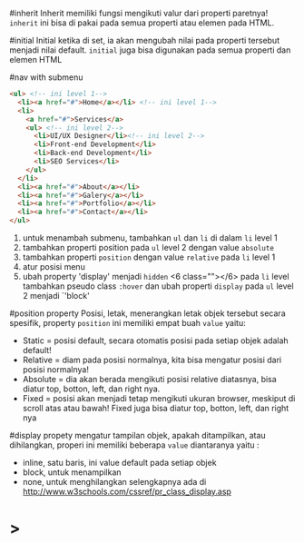 #inherit
Inherit memiliki fungsi mengikuti valur dari properti paretnya! `inherit` ini bisa di pakai pada semua properti atau elemen pada HTML.

#initial
Initial ketika di set, ia akan mengubah nilai pada properti tersebut menjadi nilai default. `initial` juga bisa digunakan pada semua properti dan elemen HTML

#nav with submenu
```html
<ul> <!-- ini level 1-->
  <li><a href="#">Home</a></li> <!-- ini level 1-->
  <li>
    <a href="#">Services</a>
    <ul> <!-- ini level 2-->
      <li>UI/UX Designer</li><!-- ini level 2-->
      <li>Front-end Development</li>
      <li>Back-end Development</li>
      <li>SEO Services</li>
    </ul>
  </li>
  <li><a href="#">About</a></li>
  <li><a href="#">Galery</a></li>
  <li><a href="#">Portfolio</a></li>
  <li><a href="#">Contact</a></li>
</ul>
```
1. untuk menambah submenu, tambahkan `ul` dan `li` di dalam `li` level 1
2. tambahkan properti position pada `ul` level 2 dengan value `absolute`
3. tambahkan properti `position` dengan value `relative` pada `li` level 1
4. atur posisi menu
5. ubah property 'display' menjadi `hidden`
<6 class=""></6> pada `li` level tambahkan pseudo class `:hover` dan ubah properti `display` pada `ul` level 2 menjadi `'block'

#position property
Posisi, letak, menerangkan letak objek tersebut secara spesifik, property `position` ini memiliki empat buah `value` yaitu: 

 * Static = posisi default, secara otomatis posisi pada setiap objek adalah default!
 * Relative = diam pada posisi normalnya, kita bisa mengatur posisi dari posisi normalnya!
 * Absolute = dia akan berada mengikuti posisi relative diatasnya, bisa diatur top, botton, left, dan right nya.
 * Fixed = posisi akan menjadi tetap mengikuti ukuran browser, meskiput di scroll atas atau bawah! Fixed juga bisa diatur top, botton, left, dan right nya

#display propety
mengatur tampilan  objek, apakah ditampilkan, atau dihilangkan, properi ini memiliki beberapa `value` diantaranya yaitu :
* inline, satu baris, ini value default pada setiap objek
* block, untuk menampilkan
* none, untuk menghilangkan
selengkapnya ada di <a href="http://www.w3schools.com/cssref/pr_class_display.asp">http://www.w3schools.com/cssref/pr_class_display.asp</a>


# > 

